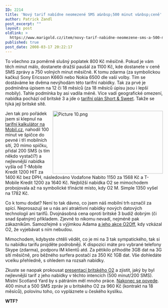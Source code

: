 ```yaml
---
ID: 2214
title: 'Nový tarif nabídne neomezené SMS a&nbsp;500 minut v&nbsp;ceně'
author: Patrick Zandl
post_excerpt: ""
layout: post
oldlink: >
  https://www.marigold.cz/item/novy-tarif-nabidne-neomezene-sms-a-500-minut-zdarma
published: true
post_date: 2008-03-17 20:22:17
---
```

To všechno za poměrně slušný poplatek 800 Kč měsíčně. Pokud je vám těch minut málo, dostanete dražší paušál za 1100 Kč, kde dostanete v ceně SMS zprávy a 750 volných minut měsíčně. K tomu zdarma (za symbolickou kačku) Sony Ericsson K660i nebo Nokia 6500 dle vaší volby. Tím se dostáváme ke dvěma nevýhodám této tarifní nabídky. Tak za prvé je podmíněna úpisem na 12 či 18 měsíců (za 18 měsíců úpisu jsou i lepší mobily). Tahle podmínka by asi vadila méně. Více vadí geografické omezení, nabídka pochází od britské 3 a jde o <a href="http://www.three.co.uk/personal/price_plans_/pay_monthly_/unlimited-texter.omp">tarifní plán Short & Sweet</a>. Takže se týká její britské sítě. 

<img src="http://www.marigold.cz/wp-content/uploads//Picture 10.png" alt="Picture 10.png" border="0" width="352" height="201" align="right" />Jen tak pro pořádek jsem si klepnul na <a href="http://mobil.idnes.cz/tarify.asp">tarifní kalkulátor na Mobil.cz</a>, nahodil 100 minut ve špičce do pevné i tří mobilních sítí, 20 mimo spičku, přidal 200 SMS (s tím někdo vystačí?) a nejlevnější nabídka vyšla od T-Mobile Kredit 1200 HIT za 1400 Kč bez DPH, následováno Vodafone Nabito 1150 za 1568 Kč a T-Mobile Kredit 1200 za 1640 Kč. Nejbližší nabídka O2 se mimochodem probojovala až na symbolické třinácté místo, kdy O2 M. Simple 1350 vyšel na 1782 Kč. 

Co k tomu dodat? Není to tak dávno, co jsem náš mobilní trh označil za spící. Neprosazují se u nás ani atraktivní nabídky nových datových technologií ani tarifů. Dvojnásobná cena oproti britské 3 budiž dobrým (či snad špatným) příkladem. Zjevně to nikomu nevadí, nejméně pak zákazníkům. Samozřejmě s výjimkou Adama <a href="http://odadama.blogspot.com/2008/02/o2off-oc-jde.html">a jeho akce O2Off</a>, kdy vzkázal O2, že vyjebávat s ním nebudou. 

Mimochodem, kdybyste chtěli vědět, co je mi na 3 tak sympatického, tak si tu nabídku tarifu projděte podrobněji. K dispozici máte pro vybrané telefony Skype (zdarma), podporu IM klientů atd. Za pětikilo přihodíte 3GB dat na 3G sítí měsíčně, pro běžného surfera postačí za 350 Kč 1GB dat. Vše dohledáte vcelku přehledně, s ohledem na rozsah nabídky.

Zkuste se naopak prokousat <a href="http://www.o2.co.uk/mobilestariffs/tariffs">presentací britského O2</a> a zjistit, jaký by byl nejlevnější tarif z jeho nabídky v těchto intencích (500 minut/200 SMS). Místní Scotland Yard by s pátráním měl mnoho práce. <a href="http://www.o2.co.uk/mobilestariffs/tariffs/paymonthly/paymonthlytariffs">Nakonec se povede</a>. 400 minut a 500 SMS zpráv je u britského O2 za 960 Kč (kontrakt na 18 měsíců), polovinu toho, co vypláznete u českého kyslíku. 

<strong>WTF?</strong>